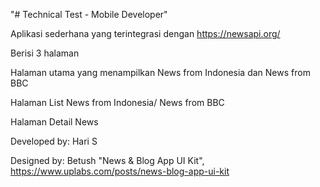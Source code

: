 "# Technical Test - Mobile Developer" 

Aplikasi sederhana yang terintegrasi dengan https://newsapi.org/

Berisi 3 halaman

Halaman utama yang menampilkan News from Indonesia dan News from BBC

Halaman List News from Indonesia/ News from BBC

Halaman Detail News

Developed by: Hari S

Designed by: Betush "News & Blog App UI Kit", https://www.uplabs.com/posts/news-blog-app-ui-kit